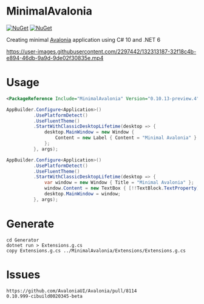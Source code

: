# MinimalAvalonia

[![NuGet](https://img.shields.io/nuget/v/MinimalAvalonia.svg)](https://www.nuget.org/packages/MinimalAvalonia)
[![NuGet](https://img.shields.io/nuget/dt/MinimalAvalonia.svg)](https://www.nuget.org/packages/MinimalAvalonia)

Creating minimal [Avalonia](https://avaloniaui.net/) application using C# 10 and .NET 6

https://user-images.githubusercontent.com/2297442/132313187-32f18c4b-e894-46db-9a9d-9de02f30835e.mp4

# Usage

```xml
<PackageReference Include="MinimalAvalonia" Version="0.10.13-preview.4" />
```

```C#
AppBuilder.Configure<Application>()
          .UsePlatformDetect()
          .UseFluentTheme()
          .StartWithClassicDesktopLifetime(desktop => {
              desktop.MainWindow = new Window {
                  Content = new Label { Content = "Minimal Avalonia" }
              };
          }, args);
```

```C#
AppBuilder.Configure<Application>()
          .UsePlatformDetect()
          .UseFluentTheme()
          .StartWithClassicDesktopLifetime(desktop => {
              var window = new Window { Title = "Minimal Avalonia" };
              window.Content = new TextBox { [!!TextBlock.TextProperty] = window[!!Window.TitleProperty] };
              desktop.MainWindow = window;
          }, args);
```

# Generate

```
cd Generator
dotnet run > Extensions.g.cs
copy Extensions.g.cs ../MinimalAvalonia/Extensions/Extensions.g.cs
```

# Issues

```
https://github.com/AvaloniaUI/Avalonia/pull/8114
0.10.999-cibuild0020345-beta
```
